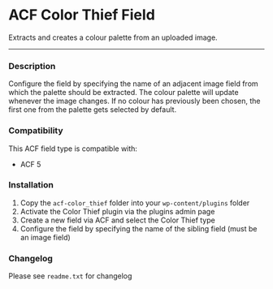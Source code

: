 # ACF Color Thief Field

Extracts and creates a colour palette from an uploaded image.

---

### Description

Configure the field by specifying the name of an adjacent image field from which the palette should be extracted. The colour palette will update whenever the image changes. If no colour has previously been chosen, the first one from the palette gets selected by default.

### Compatibility

This ACF field type is compatible with:

- ACF 5

### Installation

1.  Copy the `acf-color_thief` folder into your `wp-content/plugins` folder
2.  Activate the Color Thief plugin via the plugins admin page
3.  Create a new field via ACF and select the Color Thief type
4.  Configure the field by specifying the name of the sibling field (must be an image field)

### Changelog

Please see `readme.txt` for changelog
